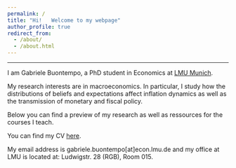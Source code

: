 ```yaml
---
permalink: /
title: "Hi!   Welcome to my webpage"
author_profile: true
redirect_from: 
  - /about/
  - /about.html
---
```


---

I am Gabriele Buontempo, a PhD student in Economics at [LMU Munich](https://www.econ.lmu.de/en/).

My research interests are in macroeconomics. In particular, I study how the distributions of beliefs and expectations affect inflation dynamics as well as the transmission of monetary and fiscal policy. 

Below you can find a preview of my research as well as ressources for the courses I teach.

You can find my CV [here](https://google.com).

My email address is gabriele.buontempo[at]econ.lmu.de and my office at LMU is located at: Ludwigstr. 28 (RGB), Room 015.

